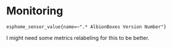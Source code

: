 # Monitoring

```
esphome_sensor_value{name=~".* AlbionBoxes Version Number"}
```

I might need some metrics relabeling for this to be better.
